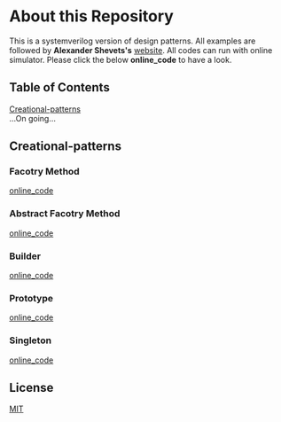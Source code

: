# About this Repository

This is a systemverilog version of design patterns. All examples are followed by **Alexander Shevets's** [website](https://refactoringguru.cn/design-patterns/catalog). All codes can run with online simulator. Please click the below **online_code** to have a look.

## Table of Contents  
[Creational-patterns](#Creational-patterns)  
...On going...    
<a name="headers"/>
## Creational-patterns
### Facotry Method
[online_code](https://www.edaplayground.com/x/6XW5)
### Abstract Facotry Method
[online_code](https://www.edaplayground.com/x/HwsF)
### Builder
[online_code](https://www.edaplayground.com/x/YKXJ)
### Prototype
[online_code](https://www.edaplayground.com/x/mmZM)
### Singleton
[online_code](https://www.edaplayground.com/x/W8Hh)

## License
[MIT](https://choosealicense.com/licenses/mit/)
